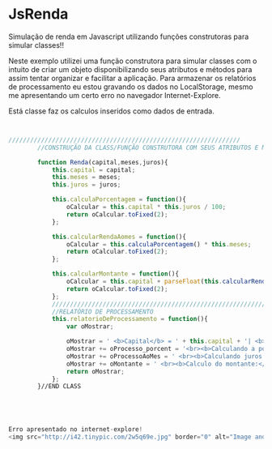 JsRenda
=======

Simulação de renda em Javascript utilizando funções construtoras para simular classes!!

Neste exemplo utilizei uma função construtora para simular classes com o intuito de criar um objeto disponibilizando seus atributos e métodos para assim tentar organizar e facilitar a aplicação.
Para armazenar os relatórios de processamento eu estou gravando os dados no LocalStorage, mesmo me apresentando um certo erro no navegador Internet-Explore.

Está classe faz os calculos inseridos como dados de entrada.
```javascript


////////////////////////////////////////////////////////////////
        //CONSTRUÇÃO DA CLASS/FUNÇÃO CONSTRUTORA COM SEUS ATRIBUTOS E METODOS

        function Renda(capital,meses,juros){
            this.capital = capital;
            this.meses = meses;
            this.juros = juros;

            this.calculaPorcentagem = function(){
                oCalcular = this.capital * this.juros / 100;
                return oCalcular.toFixed(2);
            };

            this.calcularRendaAomes = function(){
                oCalcular = this.calculaPorcentagem() * this.meses;
                return oCalcular.toFixed(2);
            };

            this.calcularMontante = function(){
                oCalcular = this.capital + parseFloat(this.calcularRendaAomes());
                return oCalcular.toFixed(2);
            };
            ////////////////////////////////////////////////////////////
            //RELATÓRIO DE PROCESSAMENTO
            this.relatorioDeProcessamento = function(){
                var oMostrar;

                oMostrar = ' <b>Capital</b> = ' + this.capital + '| <b>meses =</b> ' + this.meses + '| <b>juros =</b> ' + this.juros;
                oMostrar += oProcesso_porcent = '<br><b>Calculando a porcentagem:</b> ( capital * juros / 100) = ' + this.calculaPorcentagem();
                oMostrar += oProcessoAoMes = ' <br><b>Calculando juros ao mes:</b> ( ' + this.calculaPorcentagem() + ' * meses ) = ' + this.calcularRendaAomes();
                oMostrar += oMontante = ' <br><b>Calculo do montante:</b> ( ' + this.capital + ' + ' + this.calcularRendaAomes() + ' ) = ' + this.calcularMontante();
                return oMostrar;
            };
        }//END CLASS 





Erro apresentado no internet-explore! 
<img src="http://i42.tinypic.com/2w5q69e.jpg" border="0" alt="Image and video hosting by TinyPic">
